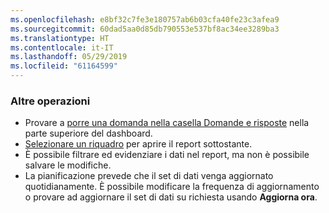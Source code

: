 ```yaml
---
ms.openlocfilehash: e8bf32c7fe3e180757ab6b03cfa40fe23c3afea9
ms.sourcegitcommit: 60dad5aa0d85db790553e537bf8ac34ee3289ba3
ms.translationtype: HT
ms.contentlocale: it-IT
ms.lasthandoff: 05/29/2019
ms.locfileid: "61164599"
---
```

### <a name="what-now"></a>Altre operazioni
* Provare a [porre una domanda nella casella Domande e risposte](../consumer/end-user-q-and-a.md) nella parte superiore del dashboard.
* [Selezionare un riquadro](../consumer/end-user-tiles.md) per aprire il report sottostante.
* È possibile filtrare ed evidenziare i dati nel report, ma non è possibile salvare le modifiche.
* La pianificazione prevede che il set di dati venga aggiornato quotidianamente. È possibile modificare la frequenza di aggiornamento o provare ad aggiornare il set di dati su richiesta usando **Aggiorna ora**.

